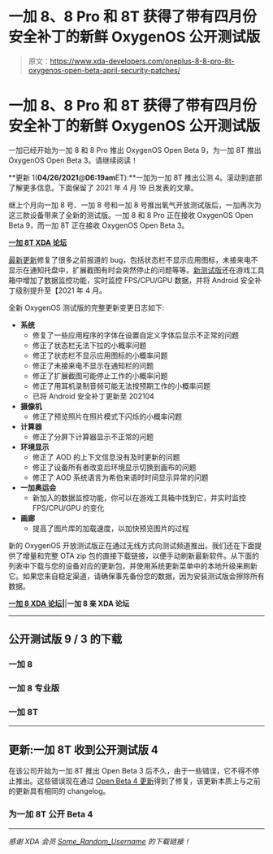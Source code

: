 # 一加 8、8 Pro 和 8T 获得了带有四月份安全补丁的新鲜 OxygenOS 公开测试版

> 原文：<https://www.xda-developers.com/oneplus-8-8-pro-8t-oxygenos-open-beta-april-security-patches/>

# 一加 8、8 Pro 和 8T 获得了带有四月份安全补丁的新鲜 OxygenOS 公开测试版

一加已经开始为一加 8 和 8 Pro 推出 OxygenOS Open Beta 9，为一加 8T 推出 OxygenOS Open Beta 3。请继续阅读！

**更新 1(****04/26/2021****@****06:19am****ET):**一加为一加 8T 推出公测 4。滚动到底部了解更多信息。下面保留了 2021 年 4 月 19 日发表的文章。

继上个月向一加 8 号、一加 8 号和一加 8 号推出氧气开放测试版后，一加再次为这三款设备带来了全新的测试版。一加 8 和 8 Pro 正在接收 OxygenOS Open Beta 9，而一加 8T 正在接收 OxygenOS Open Beta 3。

**[一加 8T XDA 论坛](https://forum.xda-developers.com/c/oneplus-8t.11579/)**

[最新更新](https://forums.oneplus.com/threads/oxygenos-open-beta-8-for-the-oneplus-8-and-oneplus-8-pro.1404391/page-13#post-23088601)修复了很多之前报道的 bug，包括状态栏不显示应用图标，未接来电不显示在通知托盘中，扩展截图有时会突然停止的问题等等。[新测试版](https://forums.oneplus.com/threads/oxygenos-11-open-beta-2-for-oneplus-8t.1404173/page-20#post-23088573)还在游戏工具箱中增加了数据监控功能，实时监控 FPS/CPU/GPU 数据，并将 Android 安全补丁级别提升至【2021 年 4 月。

全新 OxygenOS 测试版的完整更新变更日志如下:

*   **系统**
    *   修复了一些应用程序的字体在设置自定义字体后显示不正常的问题
    *   修正了状态栏无法下拉的小概率问题
    *   修正了状态栏不显示应用图标的小概率问题
    *   修正了未接来电不显示在通知栏的问题
    *   修正了扩展截图可能停止工作的小概率问题
    *   修正了用耳机录制音频可能无法按预期工作的小概率问题
    *   已将 Android 安全补丁更新至 202104
*   **摄像机**
    *   修正了预览照片在照片模式下闪烁的小概率问题
*   **计算器**
    *   修正了分屏下计算器显示不正常的问题
*   **环境显示**
    *   修正了 AOD 的上下文信息没有及时更新的问题
    *   修正了设备所有者改变后环境显示切换到画布的问题
    *   修正了 AOD 系统语言为希伯来语时时间显示异常的问题
*   **一加奥运会**
    *   新加入的数据监控功能，你可以在游戏工具箱中找到它，并实时监控 FPS/CPU/GPU 的变化
*   **画廊**
    *   提高了图片库的加载速度，以加快预览图片的过程

新的 OxygenOS 开放测试版正在通过无线方式向测试频道推出。我们还在下面提供了增量和完整 OTA zip 包的直接下载链接，以便手动刷新最新软件。从下面的列表中下载与您的设备对应的更新包，并使用系统更新菜单中的本地升级来刷新它。如果您来自稳定渠道，请确保事先备份您的数据，因为安装测试版会擦除所有数据。

**[一加 8 XDA 论坛](https://forum.xda-developers.com/c/oneplus-8.10349/)|**|**一加 8 亲 XDA 论坛**

* * *

## 公开测试版 9 / 3 的下载

### 一加 8

### 一加 8 专业版

### 一加 8T

* * *

## 更新:一加 8T 收到公开测试版 4

在该公司开始为一加 8T 推出 Open Beta 3 后不久，由于一些错误，它不得不停止推出。这些错误现在通过 [Open Beta 4 更新](https://forums.oneplus.com/threads/oxygenos-11-open-beta-4-for-oneplus-8t.1426032/)得到了修复，该更新本质上与之前的更新具有相同的 changelog。

### 为一加 8T 公开 Beta 4

* * *

*感谢 XDA 会员 [Some_Random_Username](https://forum.xda-developers.com/m/some_random_username.8234677/) 的下载链接！*